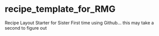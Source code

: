 # recipe_template_for_RMG
Recipe Layout Starter for Sister
First time using Github... this may take a second to figure out

